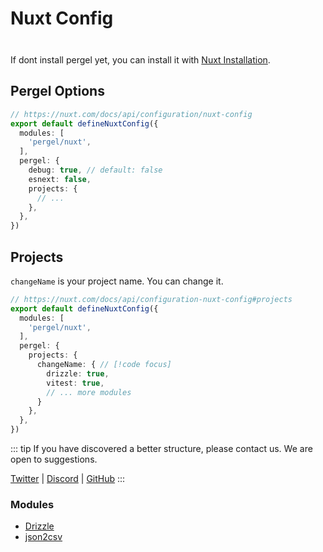 # Nuxt Config

<div class="tip custom-block" style="padding-top: 8px">

If dont install pergel yet, you can install it with [Nuxt Installation](../guide/nuxt-installation).

</div>


## Pergel Options

```ts twoslash [nuxt.config.ts] {6-12}
// https://nuxt.com/docs/api/configuration/nuxt-config
export default defineNuxtConfig({
  modules: [
    'pergel/nuxt',
  ],
  pergel: {
    debug: true, // default: false
    esnext: false,
    projects: {
      // ... 
    },
  },
})
```

## Projects

`changeName` is your project name. You can change it.

```ts twoslash [nuxt.config.ts] {8-12}
// https://nuxt.com/docs/api/configuration-nuxt-config#projects
export default defineNuxtConfig({
  modules: [
    'pergel/nuxt',
  ],
  pergel: {
    projects: {
      changeName: { // [!code focus]
        drizzle: true,
        vitest: true,
        // ... more modules
      }
    },
  },
})
```

::: tip
If you have discovered a better structure, please contact us. We are open to suggestions.

[Twitter](https://twitter.com/oku_ui) | [Discord](https://chat.productdevbook.com) | [GitHub](htts://github.com/oku-ui/pergel/discussions)
:::


### Modules

- [Drizzle](./modules/drizzle/configuration.md)
- [json2csv](./modules/json2csv/configuration.md)
